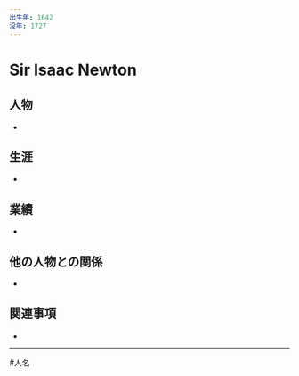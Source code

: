 ```yaml
---
出生年: 1642
没年: 1727
---
```


# Sir Isaac Newton

## 人物

- 

## 生涯

- 

## 業績

- 

## 他の人物との関係

- 

## 関連事項

- 

---
#人名 
